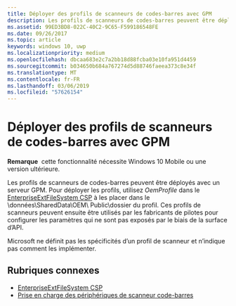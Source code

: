 ```yaml
---
title: Déployer des profils de scanneurs de codes-barres avec GPM
description: Les profils de scanneurs de codes-barres peuvent être déployés avec un serveur GPM.
ms.assetid: 99ED3BD8-022C-40C2-9C65-F599186548FE
ms.date: 09/26/2017
ms.topic: article
keywords: windows 10, uwp
ms.localizationpriority: medium
ms.openlocfilehash: dbcaa683e2c7a2bb18d88fcba03e10fa951d4459
ms.sourcegitcommit: b034650b684a767274d5d88746faeea373c8e34f
ms.translationtype: MT
ms.contentlocale: fr-FR
ms.lasthandoff: 03/06/2019
ms.locfileid: "57626154"
---
```

# <a name="deploy-barcode-scanner-profiles-with-mdm"></a>Déployer des profils de scanneurs de codes-barres avec GPM

**Remarque**  cette fonctionnalité nécessite Windows 10 Mobile ou une version ultérieure.

Les profils de scanneurs de codes-barres peuvent être déployés avec un serveur GPM. Pour déployer les profils, utilisez *OemProfile* dans le [EnterpriseExtFileSystem CSP](https://msdn.microsoft.com/library/windows/hardware/mt157025) à les placer dans le \\données\\SharedData\\OEM\\ Public\\dossier du profil. Ces profils de scanneurs peuvent ensuite être utilisés par les fabricants de pilotes pour configurer les paramètres qui ne sont pas exposés par le biais de la surface d’API.

Microsoft ne définit pas les spécificités d’un profil de scanneur et n’indique pas comment les implémenter.

## <a name="related-topics"></a>Rubriques connexes
- [EnterpriseExtFileSystem CSP](https://msdn.microsoft.com/library/windows/hardware/mt157025)
- [Prise en charge des périphériques de scanneur code-barres](https://docs.microsoft.com/en-us/windows/uwp/devices-sensors/pos-device-support#barcode-scanner)